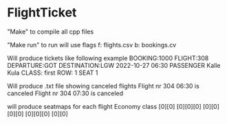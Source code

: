 # FlightTicket

"Make" to compile all cpp files

"Make run" to run will use flags f: flights.csv b: bookings.cv  

Will produce tickets like following example
BOOKING:1000
FLIGHT:308 DEPARTURE:GOT DESTINATION:LGW 2022-10-27 06:30
PASSENGER Kalle Kula CLASS: first
ROW: 1 SEAT 1

Will produce .txt file showing canceled flights
Flight nr 304 06:30 is canceled
Flight nr 304 07:30 is canceled

will produce seatmaps for each flight
Economy class
[0][0] [0][0][0] [0][0]
[0][0] [0][0][0] [0][0]






